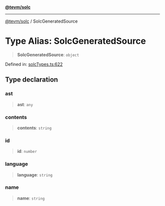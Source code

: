 [**@tevm/solc**](../README.md)

***

[@tevm/solc](../globals.md) / SolcGeneratedSource

# Type Alias: SolcGeneratedSource

> **SolcGeneratedSource**: `object`

Defined in: [solcTypes.ts:622](https://github.com/evmts/tevm-monorepo/blob/main/bundler-packages/solc/src/solcTypes.ts#L622)

## Type declaration

### ast

> **ast**: `any`

### contents

> **contents**: `string`

### id

> **id**: `number`

### language

> **language**: `string`

### name

> **name**: `string`
